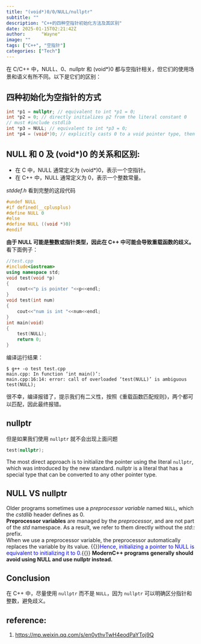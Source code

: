 ```yaml
---
title: "(void*)0/0/NULL/nullptr"
subtitle: ""
description: "C++的四种空指针初始化方法及其区别"
date: 2025-01-15T02:21:42Z
author:      "Wayne"
image: ""
tags: ["C++", "空指针"]
categories: ["Tech"]
---
```


在 C/C++ 中，NULL、0、nullptr 和 (void\*)0 都与空指针相关，但它们的使用场景和语义有所不同。以下是它们的区别：

## 四种初始化为空指针的方式

```cpp
int *p1 = nullptr; // equivalent to int *p1 = 0;
int *p2 = 0; // directly initializes p2 from the literal constant 0
// must #include cstdlib
int *p3 = NULL; // equivalent to int *p3 = 0;
int *p4 = (void*)0; // explicitly casts 0 to a void pointer type, then assigns it to p4
```

## NULL 和 0 及 (void\*)0 的关系和区别:

- 在 C 中，NULL 通常定义为 (void\*)0，表示一个空指针。
- 在 C++ 中，NULL 通常定义为 0，表示一个整数常量。

_stddef.h_ 看到完整的这段代码

```c
#undef NULL
#if defined(__cplusplus)
#define NULL 0
#else
#define NULL ((void *)0)
#endif
```

**由于 NULL 可能是整数或指针类型，因此在 C++ 中可能会导致重载函数的歧义。** 看下面例子：

```cpp
//test.cpp
#include<iostream>
using namespace std;
void test(void *p)
{
    cout<<"p is pointer "<<p<<endl;
}
void test(int num)
{
    cout<<"num is int "<<num<<endl;
}
int main(void)
{
    test(NULL);
    return 0;
}
```

编译运行结果：

```shell
$ g++ -o test test.cpp
main.cpp: In function ‘int main()’:
main.cpp:16:14: error: call of overloaded ‘test(NULL)’ is ambiguous test(NULL);
```

很不幸，编译报错了，提示我们有二义性，按照《重载函数匹配规则》，两个都可以匹配，因此最终报错。

## nullptr

但是如果我们使用 `nullptr` 就不会出现上面问题

```cpp
test(nullptr);
```

The most direct approach is to initialize the pointer using the literal `nullptr`, which was introduced by the new standard. nullptr is a literal that has a special type that can be converted to any other pointer type.

## NULL VS nullptr

Older programs sometimes use a _preprocessor variable_ named `NULL`, which the _cstdlib_ header defines as 0.  
**Preprocessor variables** are managed by the _preprocessor_, and are not part of the _std_
namespace. As a result, we refer to them directly without the _std::_ prefix.  
When we use a preprocessor variable, the preprocessor automatically replaces the variable by its value. {{<rawhtml>}}<span style="color:blue;">Hence, initializing a pointer to NULL is equivalent to initializing it to 0.</span>{{</rawhtml>}} **ModernC++ programs generally should avoid using NULL and use nullptr instead.**

## Conclusion

在 C++ 中，尽量使用 `nullptr` 而不是 `NULL`，因为 `nullptr` 可以明确区分指针和整数，避免歧义。

## reference:

1. https://mp.weixin.qq.com/s/en0ythvTwH4eodPaYToj9Q
